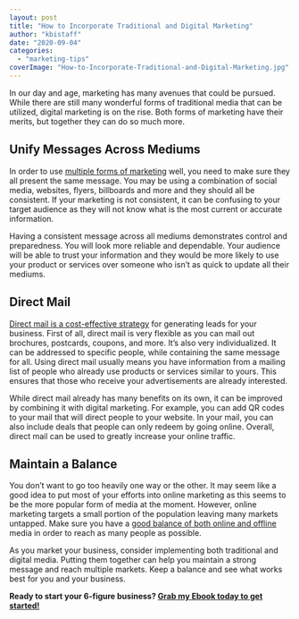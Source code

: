 ```yaml
---
layout: post
title: "How to Incorporate Traditional and Digital Marketing"
author: "kbistaff"
date: "2020-09-04"
categories: 
  - "marketing-tips"
coverImage: "How-to-Incorporate-Traditional-and-Digital-Marketing.jpg"
---
```


In our day and age, marketing has many avenues that could be pursued. While there are still many wonderful forms of traditional media that can be utilized, digital marketing is on the rise. Both forms of marketing have their merits, but together they can do so much more.

## Unify Messages Across Mediums

In order to use [multiple forms of marketing](http://anvesak.com/types-of-marketing.html) well, you need to make sure they all present the same message. You may be using a combination of social media, websites, flyers, billboards and more and they should all be consistent. If your marketing is not consistent, it can be confusing to your target audience as they will not know what is the most current or accurate information.

Having a consistent message across all mediums demonstrates control and preparedness. You will look more reliable and dependable. Your audience will be able to trust your information and they would be more likely to use your product or services over someone who isn’t as quick to update all their mediums.

## Direct Mail

[Direct mail is a cost-effective strategy](https://leadconcepts.com/direct-mail/) for generating leads for your business. First of all, direct mail is very flexible as you can mail out brochures, postcards, coupons, and more. It’s also very individualized. It can be addressed to specific people, while containing the same message for all. Using direct mail usually means you have information from a mailing list of people who already use products or services similar to yours. This ensures that those who receive your advertisements are already interested.

While direct mail already has many benefits on its own, it can be improved by combining it with digital marketing. For example, you can add QR codes to your mail that will direct people to your website. In your mail, you can also include deals that people can only redeem by going online. Overall, direct mail can be used to greatly increase your online traffic.

## Maintain a Balance

You don’t want to go too heavily one way or the other. It may seem like a good idea to put most of your efforts into online marketing as this seems to be the more popular form of media at the moment. However, online marketing targets a small portion of the population leaving many markets untapped. Make sure you have a [good balance of both online and offline](https://www.techfunnel.com/martech/benefits-of-combining-digital-with-traditional-marketing/) media in order to reach as many people as possible.

As you market your business, consider implementing both traditional and digital media. Putting them together can help you maintain a strong message and reach multiple markets. Keep a balance and see what works best for you and your business.

**Ready to start your 6-figure business? [Grab my Ebook today to get started!](https://go.katebagoy.com/ebook)**
